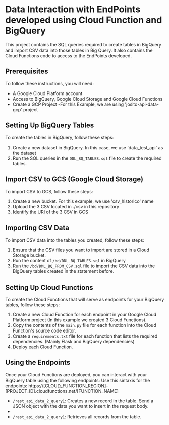 # Data Interaction with EndPoints developed using Cloud Function and BigQuery

This project contains the SQL queries required to create tables in BigQuery and import CSV data into those tables in Big Query. It also contains the Cloud Functions code to access to the EndPoints developed.

## Prerequisites

To follow these instructions, you will need:
- A Google Cloud Platform account
- Access to BigQuery, Google Cloud Storage and Google Cloud Functions
- Create a GCP Project
  -For this Example, we are using 'josito-api-data-gcp' project
## Setting Up BigQuery Tables

To create the tables in BigQuery, follow these steps:

1. Create a new dataset in BigQuery. In this case, we use 'data_test_api' as the dataset
2. Run the SQL queries in the `DDL_BQ_TABLES.sql` file to create the required tables.

## Import CSV to GCS (Google Cloud Storage)
To import CSV to GCS, follow these steps:

1. Create a new bucket. For this example, we use 'csv_historico' name
2. Upload the 3 CSV located in ./csv in this repository
3. Identify the URI of the 3 CSV in GCS


## Importing CSV Data

To import CSV data into the tables you created, follow these steps:

1. Ensure that the CSV files you want to import are stored in a Cloud Storage bucket.
2. Run the content of `/bd/DDL_BQ_TABLES.sql` in BigQuery
3. Run the `/bd/DML_BQ_FROM_CSV.sql` file to import the CSV data into the BigQuery tables created in the statement before.

## Setting Up Cloud Functions

To create the Cloud Functions that will serve as endpoints for your BigQuery tables, follow these steps:

1. Create a new Cloud Function for each endpoint in your Google Cloud Platform project (In this example we created 3 Cloud Functions).
2. Copy the contents of the `main.py` file for each function into the Cloud Function's source code editor.
4. Create a `requirements.txt` file for each function that lists the required dependencies. (Mainly Flask and BigQuery dependencies)
5. Deploy each Cloud Function.

## Using the Endpoints

Once your Cloud Functions are deployed, you can interact with your BigQuery table using the following endpoints:
Use this sintaxis for the endpoints: https://[CLOUD_FUNCTION_REGION]-[PROJECT_ID].cloudfunctions.net/[FUNCTION_NAME]

- `/rest_api_data_2_query1`: Creates a new record in the table. Send a JSON object with the data you want to insert in the request body.
- 
- `/rest_api_data_2_query1`: Retrieves all records from the table.


